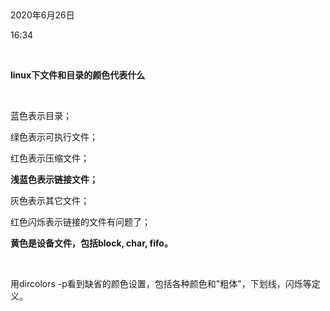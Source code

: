  

2020年6月26日

16:34

 

**linux下文件和目录的颜色代表什么**

 

蓝色表示目录；

绿色表示可执行文件；

红色表示压缩文件；

**浅蓝色表示链接文件；**

灰色表示其它文件；

红色闪烁表示链接的文件有问题了；

**黄色是设备文件，包括block, char, fifo。**

 

用dircolors -p看到缺省的颜色设置，包括各种颜色和"粗体"，下划线，闪烁等定义。
